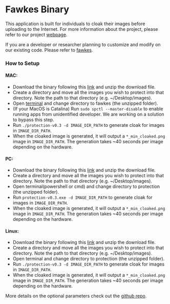 # Fawkes Binary

This application is built for individuals to cloak their images before uploading to the Internet. For more information about the project, please refer to our project [webpage](http://sandlab.cs.uchicago.edu/fawkes/).  

If you are a developer or researcher planning to customize and modify on our existing code. Please refer to [fawkes](https://github.com/Shawn-Shan/fawkes/tree/master/). 

### How to Setup

#### MAC:

* Download the binary following this [link](http://sandlab.cs.uchicago.edu/fawkes/files/fawkes_binary.zip) and unzip the download file. 
* Create a directory and move all the images you wish to protect into that directory. Note the path to that directory (e.g. ~/Desktop/images). 
* Open [terminal](https://support.apple.com/guide/terminal/open-or-quit-terminal-apd5265185d-f365-44cb-8b09-71a064a42125/mac) and change directory to fawkes (the unzipped folder). 
* (If your MacOS is Catalina) Run `sudo spctl --master-disable` to enable running apps from unidentified developer. We are working on a solution to bypass this step. 
* Run `./protection-v0.3 -d IMAGE_DIR_PATH` to generate cloak for images in `IMAGE_DIR_PATH`. 
* When the cloaked image is generated, it will output a `*_min_cloaked.png` image in `IMAGE_DIR_PATH`. The generation takes ~40 seconds per image depending on the hardware. 


#### PC:
* Download the binary following this [link](http://sandlab.cs.uchicago.edu/fawkes/files/fawkes_binary_windows.zip) and unzip the download file. 
* Create a directory and move all the images you wish to protect into that directory. Note the path to that directory (e.g. ~/Desktop/images). 
* Open terminal(powershell or cmd) and change directory to protection (the unzipped folder). 
* Run `protection-v0.3.exe -d IMAGE_DIR_PATH` to generate cloak for images in `IMAGE_DIR_PATH`. 
* When the cloaked image is generated, it will output a `*_min_cloaked.png` image in `IMAGE_DIR_PATH`. The generation takes ~40 seconds per image depending on the hardware. 

#### Linux:
* Download the binary following this [link](http://sandlab.cs.uchicago.edu/fawkes/files/fawkes_binary_linux.zip) and unzip the download file. 
* Create a directory and move all the images you wish to protect into that directory. Note the path to that directory (e.g. ~/Desktop/images). 
* Open terminal and change directory to protection (the unzipped folder). 
* Run `./protection-v0.3 -d IMAGE_DIR_PATH` to generate cloak for images in `IMAGE_DIR_PATH`. 
* When the cloaked image is generated, it will output a `*_min_cloaked.png` image in `IMAGE_DIR_PATH`. The generation takes ~40 seconds per image depending on the hardware. 


More details on the optional parameters check out the [github repo](https://github.com/Shawn-Shan/fawkes/tree/master/). 


